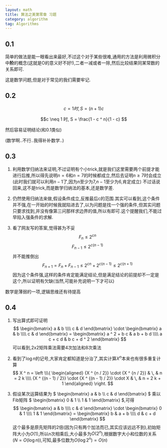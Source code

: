 ```yaml
---
layout: math
title: 算法之美第零章 习题
category: algorithm
tag: Algorithms
---
```


## 0.1

简单的做法是能一眼看出来最好,不过这个对于某些很难,通用的方法是利用微积分中**阶**的概念(这就是O的意义好不好!),二者一减或者一除,然后比较结果同某常数的关系即可.

这是数学问题,但是对于常见的我们需要牢记.

## 0.2

$$c = 1 时, S = (n + 1) c$$

$$c \neq 1 时, S = \frac{1 - c ^ n}{1 - c} $$

然后容易证明结论(和0.1类似)

(数学啊..不行..我得补补数学..)

## 0.3

1. 利用数学归纳法来证明,不过证明有个小trick,就是我们这里需要两个前提才能进行后推,所以得先说明$n = 6$和$n = 7$的时候都成立,然后去证明$n \geq 7$时会成立(此时我们就可以利用$n - 1$了,因为$n$至少为7,$n - 1$至少为6,肯定成立) 不过话说回来,这不是trick,而是数学归纳法的基本,还是数学差.

2. 仍然使用归纳法来做,假设条件成立,反推最后c的范围.其实可以看到,这个条件并不强,在一开始的时候我就陷进去了,以为问题是找一个强的条件,但其实问题只要求找到,并没有像第三问那样求边界的值,所以有即可.这个提醒我们,不能过早陷入强条件的求解.

3. 看了网友写的答案,觉得甚为不妥$$F _ n \leq 2 ^ {c n}$$ $$F _ {n - 1} \leq 2 ^ {c (n - 1)}$$并不能推倒出$$F _ {n + 1} = F _ n + F _ {n - 1} \leq 2 ^ {c n} + 2 ^ {c (n - 1)} \leq 2 ^ {c (n + 1)}$$ 因为这个条件强,这样的条件肯定能满足结论,但是满足结论的前提却不一定是这个,所以证明有欠缺(当然,可能补充说明一下才可以)

数学是薄弱的一项,逻辑思维还有待提高

## 0.4

1. 写出算式即可证明
$$
\begin{bmatrix}
a & b \\\\
c & d
\end{bmatrix}
\cdot
\begin{bmatrix}
a & b \\\\
c & d
\end{bmatrix} = 
\begin{bmatrix}
a ^ 2 + b c & a b + b d \\\\
a c + c d & b c + d ^ 2
\end{bmatrix}
$$
可以看到,2x2矩阵乘法需要4次加法和8次乘法

2. 看到了$\log n$的记号,大家肯定都知道是分治了,其实计算$X ^ n$本来也有很多重复计算
$$
X ^ n = 
\left
\\\{
\begin{aligned}
{X ^ {n / 2}} \cdot {X ^ {n / 2}} & \, & n = 2 k \\\\
{X ^ {(n - 1) / 2}} \cdot {X ^ {(n - 1) / 2}} \cdot X & \, & n = 2 k + 1
\end{aligned}
\right.
$$

3. 假设某次运算结果为
$
\begin{bmatrix}
a & b \\\\
c & d
\end{bmatrix}
$
乘以Fib矩阵
$
\begin{bmatrix}
0 & 1 \\\\
1 & 1
\end{bmatrix}
$,可得
$$
\begin{bmatrix}
a & b \\\\
c & d
\end{bmatrix}
\cdot
\begin{bmatrix}
0 & 1 \\\\
1 & 1
\end{bmatrix} = 
\begin{bmatrix}
b & a + b \\\\
d & c + d
\end{bmatrix}
$$
这个最多是原先矩阵的2倍(因为只有两个加法而已,其实应该远远不到),初始矩阵大小为$O(1)$,所以$n$次相乘后,大小最多为$O(2 ^ n)$,根据数字大小和位数的关系($N = O(\log n)$),可知,最多位数为$O(\log {2 ^ n}) = O(n)$














